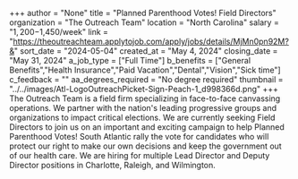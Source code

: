 +++
author = "None"
title = "Planned Parenthood Votes! Field Directors"
organization = "The Outreach Team"
location = "North Carolina"
salary = "$1,200-$1,450/week"
link = "https://theoutreachteam.applytojob.com/apply/jobs/details/MjMn0pn92M?&"
sort_date = "2024-05-04"
created_at = "May 4, 2024"
closing_date = "May 31, 2024"
a_job_type = ["Full Time"]
b_benefits = ["General Benefits","Health Insurance","Paid Vacation","Dental","Vision","Sick time"]
c_feedback = ""
aa_degrees_required = "No degree required"
thumbnail = "../../images/Atl-LogoOutreachPicket-Sign-Peach-1_d998366d.png"
+++
The Outreach Team is a field firm specializing in face-to-face canvassing operations. We partner with the nation's leading progressive groups and organizations to impact critical elections.
We are currently seeking Field Directors to join us on an important and exciting campaign to help Planned Parenthood Votes! South Atlantic rally the vote for candidates who will protect our right to make our own decisions and keep the government out of our health care. We are hiring for multiple Lead Director and Deputy Director positions in Charlotte, Raleigh, and Wilmington.
